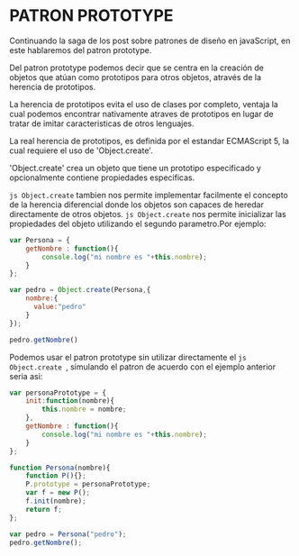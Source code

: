 PATRON PROTOTYPE 
===================
Continuando la saga de los post sobre patrones de diseño en javaScript, en este hablaremos del patron prototype.

Del patron prototype podemos decir que se centra en la creación de objetos que atúan como prototipos para otros objetos, através de la herencia de prototipos.

La herencia de prototipos evita el uso de clases por completo, ventaja la cual podemos encontrar nativamente atraves de prototipos en lugar de tratar de imitar caracteristicas de otros lenguajes.

La real herencia de prototipos, es definida por el estandar ECMAScript 5, la cual requiere el uso de 'Object.create'.

'Object.create' crea un objeto que tiene un prototipo especificado y opcionalmente contiene propiedades especificas.


```js Object.create``` tambien nos permite implementar facilmente el concepto de la herencia diferencial donde los objetos son capaces de heredar directamente de otros objetos.
```js Object.create``` nos permite inicializar las propiedades del objeto utilizando el segundo parametro.Por ejemplo:
```js
var Persona = {
	getNombre : function(){
		console.log("mi nombre es "+this.nombre);
	}
};

var pedro = Object.create(Persona,{
	nombre:{
      value:"pedro"
    }
});

pedro.getNombre()
```
Podemos usar el patron prototype sin utilizar directamente el
```js Object.create ```, simulando el patron de acuerdo con el ejemplo anterior seria asi:
```js
var personaPrototype = {
	init:function(nombre){
		this.nombre = nombre;
	},
	getNombre : function(){
		console.log("mi nombre es "+this.nombre);
	}
};

function Persona(nombre){
	function P(){};
	P.prototype = personaPrototype;
	var f = new P();
	f.init(nombre);
	return f;
};

var pedro = Persona("pedro");
pedro.getNombre();
```